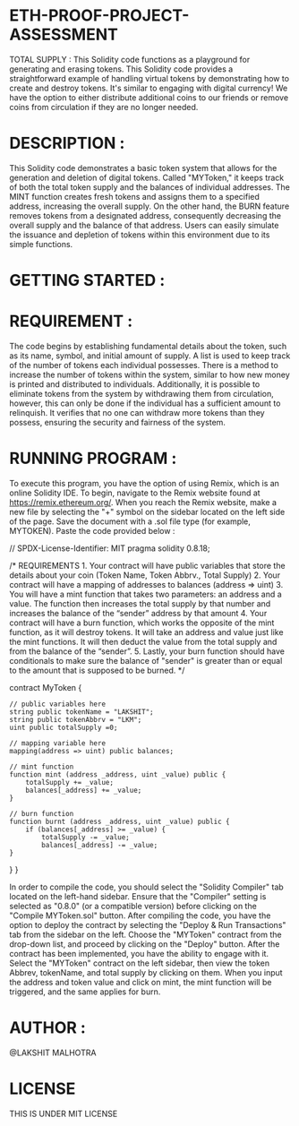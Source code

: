 # ETH-PROOF-PROJECT-ASSESSMENT
TOTAL SUPPLY :
This Solidity code functions as a playground for generating and erasing tokens. This Solidity code provides a straightforward example of handling virtual tokens by demonstrating how to create and destroy tokens. It's similar to engaging with digital currency! We have the option to either distribute additional coins to our friends or remove coins from circulation if they are no longer needed.
# DESCRIPTION :
This Solidity code demonstrates a basic token system that allows for the generation and deletion of digital tokens. Called "MYToken," it keeps track of both the total token supply and the balances of individual addresses. The MINT function creates fresh tokens and assigns them to a specified address, increasing the overall supply. On the other hand, the BURN feature removes tokens from a designated address, consequently decreasing the overall supply and the balance of that address. Users can easily simulate the issuance and depletion of tokens within this environment due to its simple functions.
# GETTING STARTED :
# REQUIREMENT : 
The code begins by establishing fundamental details about the token, such as its name, symbol, and initial amount of supply.
A list is used to keep track of the number of tokens each individual possesses.
There is a method to increase the number of tokens within the system, similar to how new money is printed and distributed to individuals.
Additionally, it is possible to eliminate tokens from the system by withdrawing them from circulation, however, this can only be done if the individual has a sufficient amount to relinquish.
It verifies that no one can withdraw more tokens than they possess, ensuring the security and fairness of the system.
# RUNNING PROGRAM :
To execute this program, you have the option of using Remix, which is an online Solidity IDE. To begin, navigate to the Remix website found at https://remix.ethereum.org/.
When you reach the Remix website, make a new file by selecting the "+" symbol on the sidebar located on the left side of the page. Save the document with a .sol file type (for example, MYTOKEN). Paste the code provided below :

// SPDX-License-Identifier: MIT
pragma solidity 0.8.18;

/*
       REQUIREMENTS
    1. Your contract will have public variables that store the details about your coin (Token Name, Token Abbrv., Total Supply)
    2. Your contract will have a mapping of addresses to balances (address => uint)
    3. You will have a mint function that takes two parameters: an address and a value. 
       The function then increases the total supply by that number and increases the balance 
       of the “sender” address by that amount
    4. Your contract will have a burn function, which works the opposite of the mint function, as it will destroy tokens. 
       It will take an address and value just like the mint functions. It will then deduct the value from the total supply 
       and from the balance of the “sender”.
    5. Lastly, your burn function should have conditionals to make sure the balance of "sender" is greater than or equal 
       to the amount that is supposed to be burned.
*/

contract MyToken {

    // public variables here
    string public tokenName = "LAKSHIT";
    string public tokenAbbrv = "LKM";
    uint public totalSupply =0;

    // mapping variable here
    mapping(address => uint) public balances;
      
    // mint function
    function mint (address _address, uint _value) public {
        totalSupply += _value;
        balances[_address] += _value;
    }

    // burn function
    function burnt (address _address, uint _value) public {
        if (balances[_address] >= _value) {
            totalSupply -= _value;
            balances[_address] -= _value;
    }
}
}


In order to compile the code, you should select the "Solidity Compiler" tab located on the left-hand sidebar. Ensure that the "Compiler" setting is selected as "0.8.0" (or a compatible version) before clicking on the "Compile MYToken.sol" button.
After compiling the code, you have the option to deploy the contract by selecting the "Deploy & Run Transactions" tab from the sidebar on the left. Choose the "MYToken" contract from the drop-down list, and proceed by clicking on the "Deploy" button.
After the contract has been implemented, you have the ability to engage with it. Select the "MYToken" contract on the left sidebar, then view the token Abbrev, tokenName, and total supply by clicking on them. When you input the address and token value and click on mint, the mint function will be triggered, and the same applies for burn.

# AUTHOR :
@LAKSHIT MALHOTRA

# LICENSE
THIS IS UNDER MIT LICENSE
